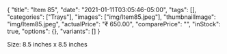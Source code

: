 {
    "title": "Item 85",
    "date": "2021-01-11T03:05:46-05:00",
    "tags": [],
    "categories": ["Trays"],
    "images": ["img/Item85.jpeg"],
    "thumbnailImage": "img/Item85.jpeg",
    "actualPrice": "₹ 650.00",
    "comparePrice": "",
    "inStock": true,
    "options": {},
    "variants": []
}


Size: 8.5 inches x 8.5 inches